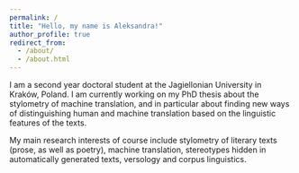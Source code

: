 ```yaml
---
permalink: /
title: "Hello, my name is Aleksandra!"
author_profile: true
redirect_from: 
  - /about/
  - /about.html
---
```


I am a second year doctoral student at the Jagiellonian University in Kraków, Poland. I am currently working on my PhD thesis about the stylometry of machine translation, and in particular about finding new ways of distinguishing human and machine translation based on the linguistic features of the texts.

My main research interests of course include stylometry of literary texts (prose, as well as poetry), machine translation, stereotypes hidden in automatically generated texts, versology and corpus linguistics. 